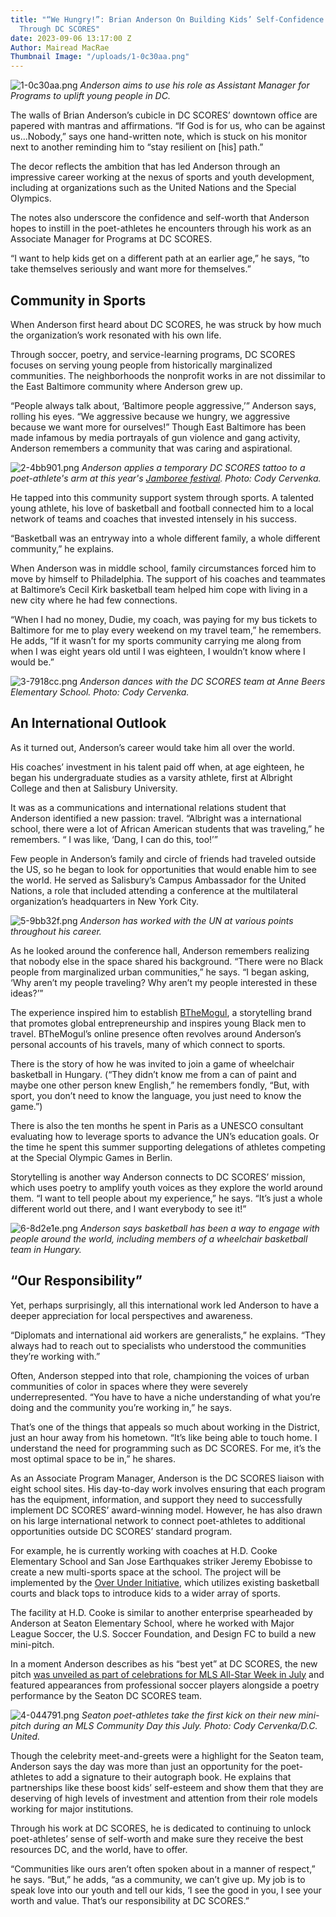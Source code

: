 ```yaml
---
title: "“We Hungry!”: Brian Anderson On Building Kids’ Self-Confidence and Potential
  Through DC SCORES"
date: 2023-09-06 13:17:00 Z
Author: Mairead MacRae
Thumbnail Image: "/uploads/1-0c30aa.png"
---
```


![1-0c30aa.png](/uploads/1-0c30aa.png)
*Anderson aims to use his role as Assistant Manager for Programs to uplift young people in DC.*





















The walls of Brian Anderson’s cubicle in DC SCORES’ downtown office are papered with mantras and affirmations. “If God is for us, who can be against us…Nobody,” says one hand-written note, which is stuck on his monitor next to another reminding him to “stay resilient on \[his\] path.”

The decor reflects the ambition that has led Anderson through an impressive career working at the nexus of sports and youth development, including at organizations such as the United Nations and the Special Olympics.

The notes also underscore the confidence and self-worth that Anderson hopes to instill in the poet-athletes he encounters through his work as an Associate Manager for Programs at DC SCORES.

“I want to help kids get on a different path at an earlier age,” he says, “to take themselves seriously and want more for themselves.”

## Community in Sports

When Anderson first heard about DC SCORES, he was struck by how much the organization’s work resonated with his own life.

Through soccer, poetry, and service-learning programs, DC SCORES focuses on serving young people from historically marginalized communities. The neighborhoods the nonprofit works in are not dissimilar to the East Baltimore community where Anderson grew up.

“People always talk about, ‘Baltimore people aggressive,’” Anderson says, rolling his eyes. “We aggressive because we hungry, we aggressive because we want more for ourselves!” Though East Baltimore has been made infamous by media portrayals of gun violence and gang activity, Anderson remembers a community that was caring and aspirational.

![2-4bb901.png](/uploads/2-4bb901.png)
*Anderson applies a temporary DC SCORES tattoo to a poet-athlete's arm at this year's [Jamboree festival](https://www.dcscores.org/blog/2023/06/dc-scores-poet-athletes-celebrate-another-successful-jamboree). Photo: Cody Cervenka.*

He tapped into this community support system through sports. A talented young athlete, his love of basketball and football connected him to a local network of teams and coaches that invested intensely in his success.

“Basketball was an entryway into a whole different family, a whole different community,” he explains.

When Anderson was in middle school, family circumstances forced him to move by himself to Philadelphia. The support of his coaches and teammates at Baltimore’s Cecil Kirk basketball team helped him cope with living in a new city where he had few connections.

“When I had no money, Dudie, my coach, was paying for my bus tickets to Baltimore for me to play every weekend on my travel team,” he remembers. He adds, “If it wasn’t for my sports community carrying me along from when I was eight years old until I was eighteen, I wouldn’t know where I would be.”

![3-7918cc.png](/uploads/3-7918cc.png)
*Anderson dances with the DC SCORES team at Anne Beers Elementary School. Photo: Cody Cervenka.*

## An International Outlook

As it turned out, Anderson’s career would take him all over the world.

His coaches’ investment in his talent paid off when, at age eighteen, he began his undergraduate studies as a varsity athlete, first at Albright College and then at Salisbury University.

It was as a communications and international relations student that Anderson identified a new passion: travel. “Albright was a international school, there were a lot of African American students that was traveling,” he remembers. “ I was like, ‘Dang, I can do this, too!’”

Few people in Anderson’s family and circle of friends had traveled outside the US, so he began to look for opportunities that would enable him to see the world. He served as Salisbury’s Campus Ambassador for the United Nations, a role that included attending a conference at the multilateral organization’s headquarters in New York City.

![5-9bb32f.png](/uploads/5-9bb32f.png)
*Anderson has worked with the UN at various points throughout his career.*

As he looked around the conference hall, Anderson remembers realizing that nobody else in the space shared his background. “There were no Black people from marginalized urban communities,” he says. “I began asking, ‘Why aren’t my people traveling? Why aren’t my people interested in these ideas?’”

The experience inspired him to establish [BTheMogul](https://www.themogulclub.org/), a storytelling brand that promotes global entrepreneurship and inspires young Black men to travel. BTheMogul’s online presence often revolves around Anderson’s personal accounts of his travels, many of which connect to sports.

There is the story of how he was invited to join a game of wheelchair basketball in Hungary. (“They didn’t know me from a can of paint and maybe one other person knew English,” he remembers fondly, “But, with sport, you don’t need to know the language, you just need to know the game.”)

There is also the ten months he spent in Paris as a UNESCO consultant evaluating how to leverage sports to advance the UN’s education goals. Or the time he spent this summer supporting delegations of athletes competing at the Special Olympic Games in Berlin.

Storytelling is another way Anderson connects to DC SCORES’ mission, which uses poetry to amplify youth voices as they explore the world around them. “I want to tell people about my experience,” he says. “It’s just a whole different world out there, and I want everybody to see it!”

![6-8d2e1e.png](/uploads/6-8d2e1e.png)
*Anderson says basketball has been a way to engage with people around the world, including members of a wheelchair basketball team in Hungary.*

## “Our Responsibility”

Yet, perhaps surprisingly, all this international work led Anderson to have a deeper appreciation for local perspectives and awareness.

“Diplomats and international aid workers are generalists,” he explains. “They always had to reach out to specialists who understood the communities they’re working with.”

Often, Anderson stepped into that role, championing the voices of urban communities of color in spaces where they were severely underrepresented. “You have to have a niche understanding of what you’re doing and the community you’re working in,” he says.

That’s one of the things that appeals so much about working in the District, just an hour away from his hometown. “It’s like being able to touch home. I understand the need for programming such as DC SCORES. For me, it’s the most optimal space to be in,” he shares.

As an Associate Program Manager, Anderson is the DC SCORES liaison with eight school sites. His day-to-day work involves ensuring that each program has the equipment, information, and support they need to successfully implement DC SCORES’ award-winning model. However, he has also drawn on his large international network to connect poet-athletes to additional opportunities outside DC SCORES’ standard program.

For example, he is currently working with coaches at H.D. Cooke Elementary School and San Jose Earthquakes striker Jeremy Ebobisse to create a new multi-sports space at the school. The project will be implemented by the [Over Under Initiative](https://playoui.org/), which utilizes existing basketball courts and black tops to introduce kids to a wider array of sports.

The facility at H.D. Cooke is similar to another enterprise spearheaded by Anderson at Seaton Elementary School, where he worked with Major League Soccer, the U.S. Soccer Foundation, and Design FC to build a new mini-pitch.

In a moment Anderson describes as his “best yet” at DC SCORES, the new pitch [was unveiled as part of celebrations for MLS All-Star Week in July](https://www.dcscores.org/blog/2023/07/dc-scores-poet-athletes-meet-their-soccer-heroes-during-mls-all-star-week) and featured appearances from professional soccer players alongside a poetry performance by the Seaton DC SCORES team.

![4-044791.png](/uploads/4-044791.png)
*Seaton poet-athletes take the first kick on their new mini-pitch during an MLS Community Day this July. Photo: Cody Cervenka/D.C. United.*

Though the celebrity meet-and-greets were a highlight for the Seaton team, Anderson says the day was more than just an opportunity for the poet-athletes to add a signature to their autograph book. He explains that partnerships like these boost kids’ self-esteem and show them that they are deserving of high levels of investment and attention from their role models working for major institutions.

Through his work at DC SCORES, he is dedicated to continuing to unlock poet-athletes’ sense of self-worth and make sure they receive the best resources DC, and the world, have to offer.

“Communities like ours aren’t often spoken about in a manner of respect,” he says. “But,” he adds, “as a community, we can’t give up. My job is to speak love into our youth and tell our kids, ‘I see the good in you, I see your worth and value. That’s our responsibility at DC SCORES.”